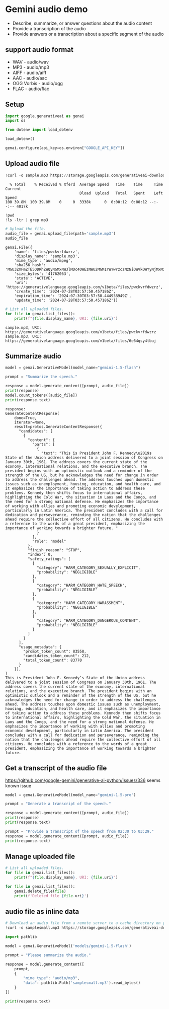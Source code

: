 # Gemini audio demo

- Describe, summarize, or answer questions about the audio content
- Provide a transcription of the audio
- Provide answers or a transcription about a specific segment of the audio

## support audio format

- WAV - audio/wav
- MP3 - audio/mp3
- AIFF - audio/aiff
- AAC - audio/aac
- OGG Vorbis - audio/ogg
- FLAC - audio/flac

## Setup


```python
import google.generativeai as genai
import os

from dotenv import load_dotenv

load_dotenv()

genai.configure(api_key=os.environ["GOOGLE_API_KEY"])
```

## Upload audio file


```python
!curl -o sample.mp3 https://storage.googleapis.com/generativeai-downloads/data/State_of_the_Union_Address_30_January_1961.mp3
```

      % Total    % Received % Xferd  Average Speed   Time    Time     Time  Current
                                     Dload  Upload   Total   Spent    Left  Speed
    100 39.8M  100 39.8M    0     0  3338k      0  0:00:12  0:00:12 --:--:-- 4017k



```python
!pwd
!ls -ltr | grep mp3
```

```python
# Upload the file.
audio_file = genai.upload_file(path='sample.mp3')
audio_file
```




    genai.File({
        'name': 'files/pwckvrfdwzrz',
        'display_name': 'sample.mp3',
        'mime_type': 'audio/mpeg',
        'sha256_hash': 'MGU3ZmFmZTE5ODRhZWQyNGMxNWJlMDc4OWEzNWU2MGM1YWYwYzczNzNiOWVkOWYyNjMxMzE2NzQwYTRiOWVlNg==',
        'size_bytes': '41762063',
        'state': 'ACTIVE',
        'uri': 'https://generativelanguage.googleapis.com/v1beta/files/pwckvrfdwzrz',
        'create_time': '2024-07-28T03:57:50.457186Z',
        'expiration_time': '2024-07-30T03:57:50.444958949Z',
        'update_time': '2024-07-28T03:57:50.457186Z'})




```python
# List all uploaded files.
for file in genai.list_files():
    print(f"{file.display_name}, URI: {file.uri}")
```

    sample.mp3, URI: https://generativelanguage.googleapis.com/v1beta/files/pwckvrfdwzrz
    sample.mp3, URI: https://generativelanguage.googleapis.com/v1beta/files/6e64qsy4tbuj


## Summarize audio


```python
model = genai.GenerativeModel(model_name="gemini-1.5-flash")

prompt = "Summarize the speech."

response = model.generate_content([prompt, audio_file])
print(response)
model.count_tokens([audio_file])
print(response.text)
```

    response:
    GenerateContentResponse(
        done=True,
        iterator=None,
        result=protos.GenerateContentResponse({
          "candidates": [
            {
              "content": {
                "parts": [
                  {
                    "text": "This is President John F. Kennedy\u2019s State of the Union address delivered to a joint session of Congress on January 30th, 1961. The address covers the current state of the economy, international relations, and the executive branch. The president begins with an optimistic outlook and a reminder of the strength of the US, but he acknowledges the need for change in order to address the challenges ahead. The address touches upon domestic issues such as unemployment, housing, education, and health care, and it emphasizes the importance of taking action to address these problems. Kennedy then shifts focus to international affairs, highlighting the Cold War, the situation in Laos and the Congo, and the need for a strong national defense. He emphasizes the importance of working with allies and promoting economic development, particularly in Latin America. The president concludes with a call for dedication and perseverance, reminding the nation that the challenges ahead require the collective effort of all citizens. He concludes with a reference to the words of a great president, emphasizing the importance of working towards a brighter future. "
                  }
                ],
                "role": "model"
              },
              "finish_reason": "STOP",
              "index": 0,
              "safety_ratings": [
                {
                  "category": "HARM_CATEGORY_SEXUALLY_EXPLICIT",
                  "probability": "NEGLIGIBLE"
                },
                {
                  "category": "HARM_CATEGORY_HATE_SPEECH",
                  "probability": "NEGLIGIBLE"
                },
                {
                  "category": "HARM_CATEGORY_HARASSMENT",
                  "probability": "NEGLIGIBLE"
                },
                {
                  "category": "HARM_CATEGORY_DANGEROUS_CONTENT",
                  "probability": "NEGLIGIBLE"
                }
              ]
            }
          ],
          "usage_metadata": {
            "prompt_token_count": 83558,
            "candidates_token_count": 212,
            "total_token_count": 83770
          }
        }),
    )
    This is President John F. Kennedy’s State of the Union address delivered to a joint session of Congress on January 30th, 1961. The address covers the current state of the economy, international relations, and the executive branch. The president begins with an optimistic outlook and a reminder of the strength of the US, but he acknowledges the need for change in order to address the challenges ahead. The address touches upon domestic issues such as unemployment, housing, education, and health care, and it emphasizes the importance of taking action to address these problems. Kennedy then shifts focus to international affairs, highlighting the Cold War, the situation in Laos and the Congo, and the need for a strong national defense. He emphasizes the importance of working with allies and promoting economic development, particularly in Latin America. The president concludes with a call for dedication and perseverance, reminding the nation that the challenges ahead require the collective effort of all citizens. He concludes with a reference to the words of a great president, emphasizing the importance of working towards a brighter future. 


## Get a transcript of the audio file
https://github.com/google-gemini/generative-ai-python/issues/336 seems known issue


```python
model = genai.GenerativeModel(model_name="gemini-1.5-pro")

prompt = "Generate a transcript of the speech."

response = model.generate_content([prompt, audio_file])
print(response)
print(response.text)
```


```python
prompt = "Provide a transcript of the speech from 02:30 to 03:29."
response = model.generate_content([prompt, audio_file])
print(response.text)
```

## Manage uploaded file


```python
# List all uploaded files.
for file in genai.list_files():
    print(f"{file.display_name}, URI: {file.uri}")
```


```python
for file in genai.list_files():
    genai.delete_file(file)
    print(f'Deleted file {file.uri}')
```

## audio file as inline data


```python
# Download an audio file from a remote server to a cache directory on your local host.
!curl -o samplesmall.mp3 https://storage.googleapis.com/generativeai-downloads/data/Apollo-11_Day-01-Highlights-10s.mp3
```


```python
import pathlib

model = genai.GenerativeModel('models/gemini-1.5-flash')

prompt = "Please summarize the audio."

response = model.generate_content([
    prompt,
    {
        "mime_type": "audio/mp3",
        "data": pathlib.Path('samplesmall.mp3').read_bytes()
    }
])

print(response.text)
```
